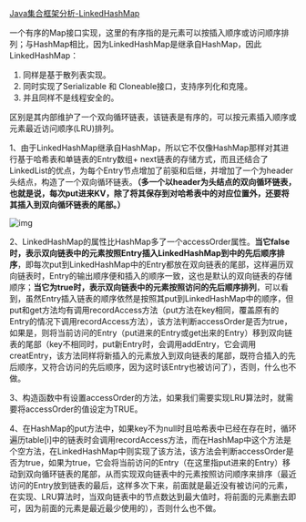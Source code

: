 [Java集合框架分析-LinkedHashMap](http://www.jianshu.com/p/1182237a1940)





一个有序的Map接口实现，这里的有序指的是元素可以按插入顺序或访问顺序排列；与HashMap相比，因为LinkedHashMap是继承自HashMap，因此LinkedHashMap：

1. 同样是基于散列表实现。
2. 同时实现了Serializable 和 Cloneable接口，支持序列化和克隆。
3. 并且同样不是线程安全的。

区别是其内部维护了一个双向循环链表，该链表是有序的，可以按元素插入顺序或元素最近访问顺序(LRU)排列。

1、由于LinkedHashMap继承自HashMap，所以它不仅像HashMap那样对其进行基于哈希表和单链表的Entry数组+ next链表的存储方式，而且还结合了LinkedList的优点，为每个Entry节点增加了前驱和后继，并增加了一个为header头结点，构造了一个双向循环链表。**（多一个以header为头结点的双向循环链表，也就是说，每次put进来KV，除了将其保存到对哈希表中的对应位置外，还要将其插入到双向循环链表的尾部。）**

![img](http://upload-images.jianshu.io/upload_images/676457-acf608231b3ff031?imageMogr2/auto-orient/strip%7CimageView2/2/w/1240)

2、LinkedHashMap的属性比HashMap多了一个accessOrder属性。**当它false时，表示双向链表中的元素按照Entry插入LinkedHashMap到中的先后顺序排序**，即每次put到LinkedHashMap中的Entry都放在双向链表的尾部，这样遍历双向链表时，Entry的输出顺序便和插入的顺序一致，这也是默认的双向链表的存储顺序；**当它为true时，表示双向链表中的元素按照访问的先后顺序排列**，可以看到，虽然Entry插入链表的顺序依然是按照其put到LinkedHashMap中的顺序，但put和get方法均有调用recordAccess方法（put方法在key相同，覆盖原有的Entry的情况下调用recordAccess方法），该方法判断accessOrder是否为true，如果是，则将当前访问的Entry（put进来的Entry或get出来的Entry）移到双向链表的尾部（key不相同时，put新Entry时，会调用addEntry，它会调用creatEntry，该方法同样将新插入的元素放入到双向链表的尾部，既符合插入的先后顺序，又符合访问的先后顺序，因为这时该Entry也被访问了），否则，什么也不做。

3、构造函数中有设置accessOrder的方法，如果我们需要实现LRU算法时，就需要将accessOrder的值设定为TRUE。

4、在HashMap的put方法中，如果key不为null时且哈希表中已经在存在时，循环遍历table[i]中的链表时会调用recordAccess方法，而在HashMap中这个方法是个空方法，在LinkedHashMap中则实现了该方法，该方法会判断accessOrder是否为true，如果为true，它会将当前访问的Entry（在这里指put进来的Entry）移动到双向循环链表的尾部，从而实现双向链表中的元素按照访问顺序来排序（最近访问的Entry放到链表的最后，这样多次下来，前面就是最近没有被访问的元素，在实现、LRU算法时，当双向链表中的节点数达到最大值时，将前面的元素删去即可，因为前面的元素是最近最少使用的），否则什么也不做。

















